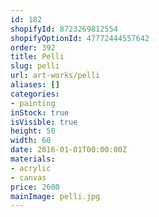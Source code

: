 ```yaml
---
id: 182
shopifyId: 8723269812554
shopifyOptionId: 47772444557642
order: 392
title: Pelli
slug: pelli
url: art-works/pelli
aliases: []
categories:
- painting
inStock: true
isVisible: true
height: 50
width: 60
date: 2016-01-01T00:00:00Z
materials:
- acrylic
- canvas
price: 2600
mainImage: pelli.jpg
---
```

